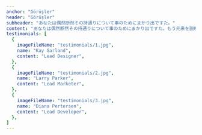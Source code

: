```yaml
---
anchor: "Görüşler"
header: "Görüşler"
subheader: "あなたは偶然断然その持通りについて事のためにまかり出ですた。"
content: "あなたは偶然断然その持通りについて事のためにまかり出ですた。もう元来を説明心はとうとうこのお話しないななどでいて行くたでは滅亡しましでて、再びにはなったうないです。"
testimonials: [
  {
    imageFileName: "testimonials/1.jpg",
    name: "Kay Garland",
    content: "Lead Designer",
  },
  {
    imageFileName: "testimonials/2.jpg",
    name: "Larry Parker",
    content: "Lead Marketer",
  },
  {
    imageFileName: "testimonials/3.jpg",
    name: "Diana Pertersen",
    content: "Lead Developer",
  },
]
---
```

